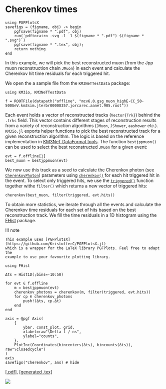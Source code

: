 # Cherenkov times

```@setup 1
using PGFPlotsX
savefigs = (figname, obj) -> begin
    pgfsave(figname * ".pdf", obj)
    run(`pdftocairo -svg -l  1 $(figname * ".pdf") $(figname * ".svg")`)
    pgfsave(figname * ".tex", obj);
    return nothing
end
```

In this example, we will pick the best reconstructed muon (from the Jpp muon
reconstruction chain `JMuon`) in each event and calculate the Cherenkov hit time
residuals for each triggered hit.

We open the a sample file from the `KM3NeTTestData` package:

```@example 1
using KM3io, KM3NeTTestData

f = ROOTFile(datapath("offline", "mcv6.0.gsg_muon_highE-CC_50-500GeV.km3sim.jterbr00008357.jorcarec.aanet.905.root"))
```

Each event holds a vector of reconstructed tracks (`Vector{Trk}`) behind the
`.trks` field. This vector contains different stages of reconstruction results
from a variety of reconstruction algorithms (`JMuon`, `JShower`, `aashower`
etc.). `KM3io.jl` exports helper functions to pick the best reconstructed track
for a given reconstruction algorithm. The logic is based on the reference
implementation in [KM3NeT DataFormat
tools](https://git.km3net.de/common/km3net-dataformat/-/blob/master/tools/reconstruction.hh).
The function `bestjppmuon()` can be used to select the best reconstructed `JMuon`
for a given event:

```@example 1
evt = f.offline[1]
best_muon = bestjppmuon(evt)
```

We now use this track as a seed to calculate the Cherenkov photon (see
[`CherenkovPhoton`](@ref)) parameters using [`cherenkov()`](@ref) for each hit
triggered hit in the event. To select only triggered hits, we use the
[`triggered()`](@ref) function together withe `filter()` which returns a new
vector of triggered hits:

```@example 1
cherenkov(best_muon, filter(triggered, evt.hits))
```

To obtain more statistics, we iterate through all the events and calculate the
Cherenkov time residuals for each set of hits based on the best reconstruction
track. We fill the time residuals in a 1D histogram using the
[FHist](https://github.com/Moelf/FHist.jl) package.


!!! note

    This example uses [PGFPlotsX](https://github.com/KristofferC/PGFPlotsX.jl)
    which is a wrapper for the LaTeX library PGFPlots. Feel free to adapt the
    example to use your favourite plotting library.


```@example 1
using FHist

Δts = Hist1D(;bins=-10:50)

for evt ∈ f.offline
    m = bestjppmuon(evt)
    cherenkov_photons = cherenkov(m, filter(triggered, evt.hits))
    for cp ∈ cherenkov_photons
        push!(Δts, cp.Δt)
    end
end

axis = @pgf Axis(
    {
        ybar, const_plot, grid,
        xlabel=raw"\Delta t / ns",
        ylabel="counts",
    },
    PlotInc(Coordinates(bincenters(Δts), bincounts(Δts)), raw"\closedcycle")
)
axis
savefigs("cherenkov", ans) # hide
```

[\[.pdf\]](cherenkov.pdf), [\[generated .tex\]](cherenkov.tex)

![](cherenkov.svg)
